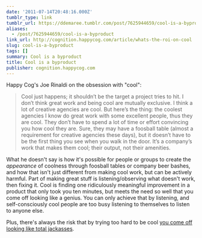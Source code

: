 ```yaml
---
date: '2011-07-14T20:48:16.000Z'
tumblr_type: link
tumblr_url: https://ddemaree.tumblr.com/post/7625944659/cool-is-a-byproduct
aliases:
  - /post/7625944659/cool-is-a-byproduct
link_url: http://cognition.happycog.com/article/whats-the-roi-on-cool
slug: cool-is-a-byproduct
tags: []
summary: Cool is a byproduct
title: Cool is a byproduct
publisher: cognition.happycog.com
---
```


Happy Cog's Joe Rinaldi on the obsession with "cool":

> Cool just happens; it shouldn’t be the target a project tries to hit. I don’t think great work and being cool are mutually exclusive. I think a lot of creative agencies are cool. But here’s the thing: the coolest agencies I know do great work with some excellent people, thus they are cool. They don’t have to spend a lot of time or effort convincing you how cool they are. Sure, they may have a foosball table (almost a requirement for creative agencies these days), but it doesn’t have to be the first thing you see when you walk in the door. It’s a company’s work that makes them cool; their output, not their amenities.

What he doesn't say is how it's possible for people or groups to create the _appearance_ of coolness through foosball tables or company beer bashes, and how that isn't just different from making cool work, but can be actively harmful. Part of making great stuff is listening/observing what doesn't work, then fixing it. Cool is finding one ridiculously meaningful improvement in a product that only took you ten minutes, but meets the need so well that you come off looking like a genius. You can only achieve that by listening, and self-consciously cool people are too busy listening to themselves to listen to anyone else.

Plus, there's always the risk that by trying too hard to be cool [you come off looking like total jackasses](http://jobs.scopely.com/).